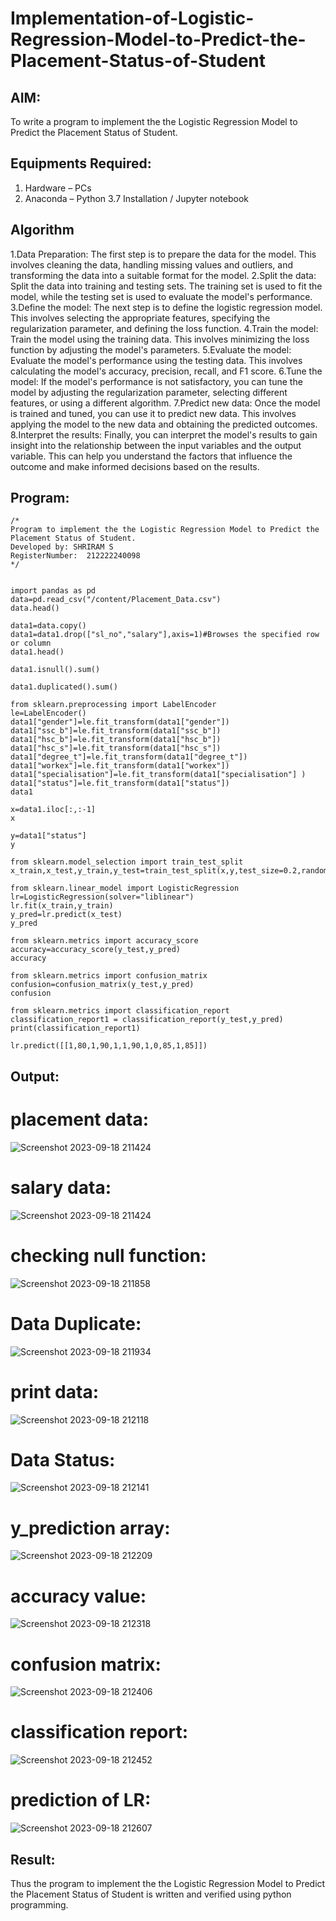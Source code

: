 # Implementation-of-Logistic-Regression-Model-to-Predict-the-Placement-Status-of-Student

## AIM:
To write a program to implement the the Logistic Regression Model to Predict the Placement Status of Student.

## Equipments Required:
1. Hardware – PCs
2. Anaconda – Python 3.7 Installation / Jupyter notebook

## Algorithm
1.Data Preparation: The first step is to prepare the data for the model. This involves cleaning the data, handling missing values and outliers, and transforming the data into a suitable format for the model.
2.Split the data: Split the data into training and testing sets. The training set is used to fit the model, while the testing set is used to evaluate the model's performance.
3.Define the model: The next step is to define the logistic regression model. This involves selecting the appropriate features, specifying the regularization parameter, and defining the loss function.
4.Train the model: Train the model using the training data. This involves minimizing the loss function by adjusting the model's parameters.
5.Evaluate the model: Evaluate the model's performance using the testing data. This involves calculating the model's accuracy, precision, recall, and F1 score.
6.Tune the model: If the model's performance is not satisfactory, you can tune the model by adjusting the regularization parameter, selecting different features, or using a different algorithm.
7.Predict new data: Once the model is trained and tuned, you can use it to predict new data. This involves applying the model to the new data and obtaining the predicted outcomes.
8.Interpret the results: Finally, you can interpret the model's results to gain insight into the relationship between the input variables and the output variable. This can help you understand the factors that influence the outcome and make informed decisions based on the results.

## Program:
```
/*
Program to implement the the Logistic Regression Model to Predict the Placement Status of Student.
Developed by: SHRIRAM S
RegisterNumber:  212222240098
*/
```
```

import pandas as pd
data=pd.read_csv("/content/Placement_Data.csv")
data.head()

data1=data.copy()
data1=data1.drop(["sl_no","salary"],axis=1)#Browses the specified row or column
data1.head()

data1.isnull().sum()

data1.duplicated().sum()

from sklearn.preprocessing import LabelEncoder
le=LabelEncoder()
data1["gender"]=le.fit_transform(data1["gender"])
data1["ssc_b"]=le.fit_transform(data1["ssc_b"])
data1["hsc_b"]=le.fit_transform(data1["hsc_b"])
data1["hsc_s"]=le.fit_transform(data1["hsc_s"])
data1["degree_t"]=le.fit_transform(data1["degree_t"])
data1["workex"]=le.fit_transform(data1["workex"])
data1["specialisation"]=le.fit_transform(data1["specialisation"] )     
data1["status"]=le.fit_transform(data1["status"])       
data1 

x=data1.iloc[:,:-1]
x

y=data1["status"]
y

from sklearn.model_selection import train_test_split
x_train,x_test,y_train,y_test=train_test_split(x,y,test_size=0.2,random_state=0)

from sklearn.linear_model import LogisticRegression
lr=LogisticRegression(solver="liblinear")
lr.fit(x_train,y_train)
y_pred=lr.predict(x_test)
y_pred

from sklearn.metrics import accuracy_score
accuracy=accuracy_score(y_test,y_pred)
accuracy

from sklearn.metrics import confusion_matrix
confusion=confusion_matrix(y_test,y_pred)
confusion

from sklearn.metrics import classification_report
classification_report1 = classification_report(y_test,y_pred)
print(classification_report1)

lr.predict([[1,80,1,90,1,1,90,1,0,85,1,85]])
```

## Output:
# placement data:
![Screenshot 2023-09-18 211424](https://github.com/harish-ragavendra-25/Implementation-of-Logistic-Regression-Model-to-Predict-the-Placement-Status-of-Student/assets/114852180/404e0167-472d-4a12-9dbe-ee2a6f21eab4)
# salary data:
![Screenshot 2023-09-18 211424](https://github.com/harish-ragavendra-25/Implementation-of-Logistic-Regression-Model-to-Predict-the-Placement-Status-of-Student/assets/114852180/92a7d226-14d9-47af-8f70-f88c703a416a)
# checking null function:
![Screenshot 2023-09-18 211858](https://github.com/harish-ragavendra-25/Implementation-of-Logistic-Regression-Model-to-Predict-the-Placement-Status-of-Student/assets/114852180/7062dd32-a984-4eec-a0fa-1e922c87880a)
# Data Duplicate:
![Screenshot 2023-09-18 211934](https://github.com/harish-ragavendra-25/Implementation-of-Logistic-Regression-Model-to-Predict-the-Placement-Status-of-Student/assets/114852180/de82a147-57f4-4b5c-bf17-4ffad8cbf453)
# print data:
![Screenshot 2023-09-18 212118](https://github.com/harish-ragavendra-25/Implementation-of-Logistic-Regression-Model-to-Predict-the-Placement-Status-of-Student/assets/114852180/7e221a2f-1cfc-46a1-9192-be663501f3b7)
# Data Status:
![Screenshot 2023-09-18 212141](https://github.com/harish-ragavendra-25/Implementation-of-Logistic-Regression-Model-to-Predict-the-Placement-Status-of-Student/assets/114852180/b8fb4496-875b-40c5-9048-43781984802b)
# y_prediction array:
![Screenshot 2023-09-18 212209](https://github.com/harish-ragavendra-25/Implementation-of-Logistic-Regression-Model-to-Predict-the-Placement-Status-of-Student/assets/114852180/d84e9622-efe0-4a9d-bdff-0416f18b40f3)
# accuracy value:
![Screenshot 2023-09-18 212318](https://github.com/harish-ragavendra-25/Implementation-of-Logistic-Regression-Model-to-Predict-the-Placement-Status-of-Student/assets/114852180/000b7c9d-38fe-4fac-977a-3c656e6778fa)
# confusion matrix:
![Screenshot 2023-09-18 212406](https://github.com/harish-ragavendra-25/Implementation-of-Logistic-Regression-Model-to-Predict-the-Placement-Status-of-Student/assets/114852180/617dfbea-c988-45a9-99d5-d9f933141fa3)
# classification report:
![Screenshot 2023-09-18 212452](https://github.com/harish-ragavendra-25/Implementation-of-Logistic-Regression-Model-to-Predict-the-Placement-Status-of-Student/assets/114852180/7f781ff9-fb4e-4e3f-8e7e-f733c4d31be1)
# prediction of LR:
![Screenshot 2023-09-18 212607](https://github.com/harish-ragavendra-25/Implementation-of-Logistic-Regression-Model-to-Predict-the-Placement-Status-of-Student/assets/114852180/352f4523-ba0f-44ee-8ffe-695322e37ee5)


## Result:
Thus the program to implement the the Logistic Regression Model to Predict the Placement Status of Student is written and verified using python programming.
